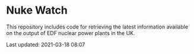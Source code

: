 # Nuke Watch

This repository includes code for retrieving the latest information available on the output of EDF nuclear power plants in the UK.

Last updated: 2021-03-18 08:07
